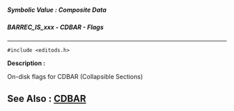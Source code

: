 ##### Symbolic Value : Composite Data
##### BARREC_IS_xxx - CDBAR - Flags
---
```
#include <editods.h>
```
**Description :**

On-disk flags for CDBAR (Collapsible Sections)

**See Also :**
[CDBAR](/domino-c-api-docs/reference/Data/CDBAR)
---
